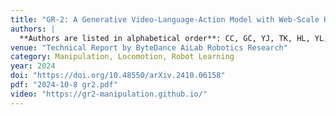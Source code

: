 ```yaml
---
title: "GR-2: A Generative Video-Language-Action Model with Web-Scale Knowledge for Robot Manipulation"
authors: |
  **Authors are listed in alphabetical order**: CC, GC, YJ, TK, HL, YL, YL, HW, **Jiafeng Xu**, YY, HZ, MZ, *et al.*
venue: "Technical Report by ByteDance AiLab Robotics Research"
category: Manipulation, Locomotion, Robot Learning
year: 2024
doi: "https://doi.org/10.48550/arXiv.2410.06158"
pdf: "2024-10-8 gr2.pdf"
video: "https://gr2-manipulation.github.io/"
---
```

